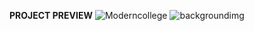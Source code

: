 <b>PROJECT PREVIEW</b>
![Moderncollege](https://user-images.githubusercontent.com/96678259/157467248-9d0adad1-cf17-4f0f-ad1b-fb5644018902.jpeg)
![backgroundimg](https://user-images.githubusercontent.com/96678259/157466489-6ab16f1e-4cbe-432e-a44a-8f3a2fd2d052.jpeg)
